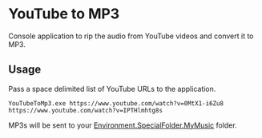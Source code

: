 # YouTube to MP3

Console application to rip the audio from YouTube videos and convert it to MP3.

## Usage
Pass a space delimited list of YouTube URLs to the application.

`YouTubeToMp3.exe https://www.youtube.com/watch?v=0MtX1-i6Zu8 https://www.youtube.com/watch?v=IPTHlmhtg8s`

MP3s will be sent to your [Environment.SpecialFolder.MyMusic](https://learn.microsoft.com/en-us/dotnet/api/system.environment.specialfolder?view=net-8.0) folder.

